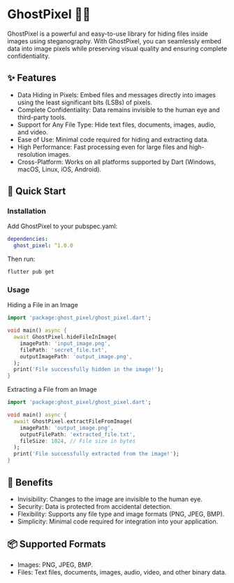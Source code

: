 # GhostPixel 🕵️‍♂️
GhostPixel is a powerful and easy-to-use library for hiding files inside images using steganography. With GhostPixel, you can seamlessly embed data into image pixels while preserving visual quality and ensuring complete confidentiality.

## ✨ Features
- Data Hiding in Pixels: Embed files and messages directly into images using the least significant bits (LSBs) of pixels.
- Complete Confidentiality: Data remains invisible to the human eye and third-party tools.
- Support for Any File Type: Hide text files, documents, images, audio, and video.
- Ease of Use: Minimal code required for hiding and extracting data.
- High Performance: Fast processing even for large files and high-resolution images.
- Cross-Platform: Works on all platforms supported by Dart (Windows, macOS, Linux, iOS, Android).

## 🚀 Quick Start

### Installation
Add GhostPixel to your pubspec.yaml:

```yaml
dependencies:
  ghost_pixel: ^1.0.0
```

Then run:

```bash
flutter pub get
```

### Usage
Hiding a File in an Image

```dart
import 'package:ghost_pixel/ghost_pixel.dart';

void main() async {
  await GhostPixel.hideFileInImage(
    imagePath: 'input_image.png',
    filePath: 'secret_file.txt',
    outputImagePath: 'output_image.png',
  );
  print('File successfully hidden in the image!');
}
```

Extracting a File from an Image

```dart
import 'package:ghost_pixel/ghost_pixel.dart';

void main() async {
  await GhostPixel.extractFileFromImage(
    imagePath: 'output_image.png',
    outputFilePath: 'extracted_file.txt',
    fileSize: 1024, // File size in bytes
  );
  print('File successfully extracted from the image!');
}
```

## 🎯 Benefits
- Invisibility: Changes to the image are invisible to the human eye.
- Security: Data is protected from accidental detection.
- Flexibility: Supports any file type and image formats (PNG, JPEG, BMP).
- Simplicity: Minimal code required for integration into your application.

## 📦 Supported Formats
- Images: PNG, JPEG, BMP.
- Files: Text files, documents, images, audio, video, and other binary data.

